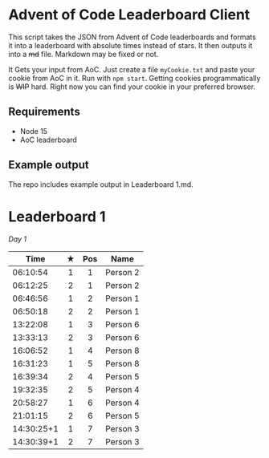 # Advent of Code Leaderboard Client

This script takes the JSON from Advent of Code leaderboards and 
formats it into a leaderboard with absolute times instead of stars. 
It then outputs it into a ~~md~~ file. Markdown may be fixed or not.

It Gets your input from AoC. Just create a file `myCookie.txt` and paste your cookie  from AoC in it. Run with `npm start`. 
Getting cookies programmatically is ~~WIP~~ hard. Right now you can find your cookie in your preferred browser.

## Requirements

- Node 15
- AoC leaderboard

## Example output

The repo includes example output in Leaderboard 1.md.

# Leaderboard 1  
*Day 1*  

   Time | ★ | Pos | Name
   --- | :---: | :---:  | ---
06:10:54   | 1 |   1 | Person 2
06:12:25   | 2 |   1 | Person 2
06:46:56   | 1 |   2 | Person 1
06:50:18   | 2 |   2 | Person 1
13:22:08   | 1 |   3 | Person 6
13:33:13   | 2 |   3 | Person 6
16:06:52   | 1 |   4 | Person 8
16:31:23   | 1 |   5 | Person 8
16:39:34   | 2 |   4 | Person 5
19:32:35   | 2 |   5 | Person 4
20:58:27   | 1 |   6 | Person 4
21:01:15   | 2 |   6 | Person 5
14:30:25+1 | 1 |   7 | Person 3
14:30:39+1 | 2 |   7 | Person 3